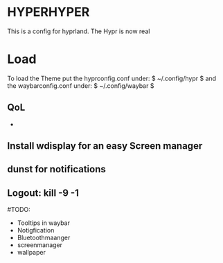 # HYPERHYPER
This is a config for hyprland. The Hypr is now real

# Load
To load the Theme put the hyprconfig.conf under:
$ ~/.config/hypr $
and the waybarconfig.conf under:
$ ~/.config/waybar $




## QoL
-
Install wdisplay for an easy Screen manager
-
dunst for notifications
-
Logout: kill -9 -1
-
#TODO:
- Tooltips in waybar
- Notigfication
- Bluetoothmaanger
- screenmanager
- wallpaper

